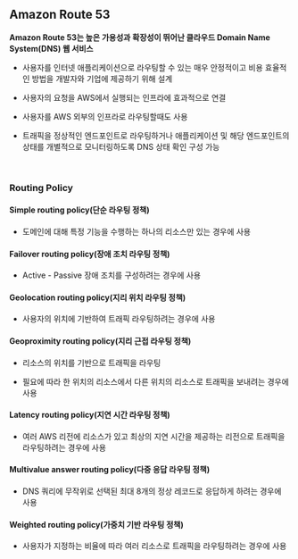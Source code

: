 ## Amazon Route 53
**Amazon Route 53는 높은 가용성과 확장성이 뛰어난 클라우드 Domain Name System(DNS) 웹 서비스**

- 사용자를 인터넷 애플리케이션으로 라우팅할 수 있는 매우 안정적이고 비용 효율적인 방법을 개발자와 기업에 제공하기 위해 설계

- 사용자의 요청을 AWS에서 실행되는 인프라에 효과적으로 연결

- 사용자를 AWS 외부의 인프라로 라우팅할때도 사용

- 트래픽을 정상적인 엔드포인트로 라우팅하거나 애플리케이션 및 해당 엔드포인트의 상태를 개별적으로 모니터링하도록 DNS 상태 확인 구성 가능

<br/>

### Routing Policy
#### Simple routing policy(단순 라우팅 정책)
- 도메인에 대해 특정 기능을 수행하는 하나의 리소스만 있는 경우에 사용

#### Failover routing policy(장애 조치 라우팅 정책)
- Active - Passive 장애 조치를 구성하려는 경우에 사용

#### Geolocation routing policy(지리 위치 라우팅 정책)
- 사용자의 위치에 기반하여 트래픽 라우팅하려는 경우에 사용

#### Geoproximity routing policy(지리 근접 라우팅 정책)
- 리소스의 위치를 기반으로 트래픽을 라우팅

- 필요에 따라 한 위치의 리소스에서 다른 위치의 리소스로 트래픽을 보내려는 경우에 사용

#### Latency routing policy(지연 시간 라우팅 정책)
- 여러 AWS 리전에 리소스가 있고 최상의 지연 시간을 제공하는 리전으로 트래픽을 라우팅하려는 경우에 사용

#### Multivalue answer routing policy(다중 응답 라우팅 정책)
- DNS 쿼리에 무작위로 선택된 최대 8개의 정상 레코드로 응답하게 하려는 경우에 사용

#### Weighted routing policy(가중치 기반 라우팅 정책)
- 사용자가 지정하는 비율에 따라 여러 리소스로 트래픽을 라우팅하려는 경우에 사용
